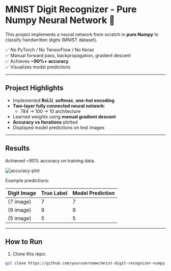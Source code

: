 # MNIST Digit Recognizer - Pure Numpy Neural Network 🚀

This project implements a neural network from scratch in **pure Numpy** to classify handwritten digits (MNIST dataset).

✅ No PyTorch / No TensorFlow / No Keras  
✅ Manual forward pass, backpropagation, gradient descent  
✅ Achieves **~90%+ accuracy**  
✅ Visualizes model predictions  

---

## Project Highlights

- Implemented **ReLU**, **softmax**, **one-hot encoding**
- **Two-layer fully connected neural network**:
  - 784 → 100 → 10 architecture
- Learned weights using **manual gradient descent**
- **Accuracy vs Iterations** plotted
- Displayed model predictions on test images

---

## Results

Achieved ~90% accuracy on training data. 

![accuracy-plot](images/accuracy_plot.png)

Example predictions:

| Digit Image | True Label | Model Prediction |
|-------------|------------|------------------|
| (7 image)   | 7          | 7                |
| (9 image)   | 9          | 9                |
| (5 image)   | 5          | 5                |

---

## How to Run

1. Clone this repo:
```bash
git clone https://github.com/yourusername/mnist-digit-recognizer-numpy.git
